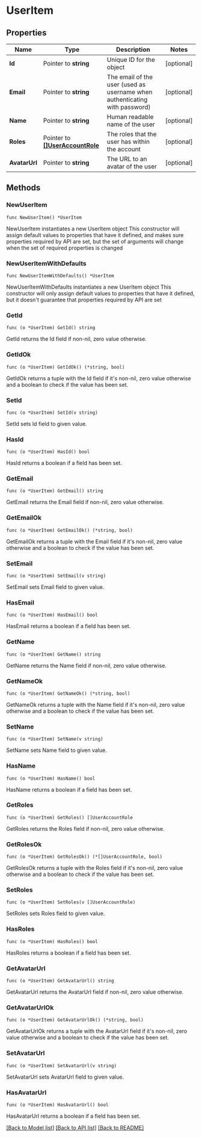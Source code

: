 # UserItem

## Properties

Name | Type | Description | Notes
------------ | ------------- | ------------- | -------------
**Id** | Pointer to **string** | Unique ID for the object | [optional] 
**Email** | Pointer to **string** | The email of the user (used as username when authenticating with password) | [optional] 
**Name** | Pointer to **string** | Human readable name of the user | [optional] 
**Roles** | Pointer to [**[]UserAccountRole**](UserAccountRole.md) | The roles that the user has within the account | [optional] 
**AvatarUrl** | Pointer to **string** | The URL to an avatar of the user | [optional] 

## Methods

### NewUserItem

`func NewUserItem() *UserItem`

NewUserItem instantiates a new UserItem object
This constructor will assign default values to properties that have it defined,
and makes sure properties required by API are set, but the set of arguments
will change when the set of required properties is changed

### NewUserItemWithDefaults

`func NewUserItemWithDefaults() *UserItem`

NewUserItemWithDefaults instantiates a new UserItem object
This constructor will only assign default values to properties that have it defined,
but it doesn't guarantee that properties required by API are set

### GetId

`func (o *UserItem) GetId() string`

GetId returns the Id field if non-nil, zero value otherwise.

### GetIdOk

`func (o *UserItem) GetIdOk() (*string, bool)`

GetIdOk returns a tuple with the Id field if it's non-nil, zero value otherwise
and a boolean to check if the value has been set.

### SetId

`func (o *UserItem) SetId(v string)`

SetId sets Id field to given value.

### HasId

`func (o *UserItem) HasId() bool`

HasId returns a boolean if a field has been set.

### GetEmail

`func (o *UserItem) GetEmail() string`

GetEmail returns the Email field if non-nil, zero value otherwise.

### GetEmailOk

`func (o *UserItem) GetEmailOk() (*string, bool)`

GetEmailOk returns a tuple with the Email field if it's non-nil, zero value otherwise
and a boolean to check if the value has been set.

### SetEmail

`func (o *UserItem) SetEmail(v string)`

SetEmail sets Email field to given value.

### HasEmail

`func (o *UserItem) HasEmail() bool`

HasEmail returns a boolean if a field has been set.

### GetName

`func (o *UserItem) GetName() string`

GetName returns the Name field if non-nil, zero value otherwise.

### GetNameOk

`func (o *UserItem) GetNameOk() (*string, bool)`

GetNameOk returns a tuple with the Name field if it's non-nil, zero value otherwise
and a boolean to check if the value has been set.

### SetName

`func (o *UserItem) SetName(v string)`

SetName sets Name field to given value.

### HasName

`func (o *UserItem) HasName() bool`

HasName returns a boolean if a field has been set.

### GetRoles

`func (o *UserItem) GetRoles() []UserAccountRole`

GetRoles returns the Roles field if non-nil, zero value otherwise.

### GetRolesOk

`func (o *UserItem) GetRolesOk() (*[]UserAccountRole, bool)`

GetRolesOk returns a tuple with the Roles field if it's non-nil, zero value otherwise
and a boolean to check if the value has been set.

### SetRoles

`func (o *UserItem) SetRoles(v []UserAccountRole)`

SetRoles sets Roles field to given value.

### HasRoles

`func (o *UserItem) HasRoles() bool`

HasRoles returns a boolean if a field has been set.

### GetAvatarUrl

`func (o *UserItem) GetAvatarUrl() string`

GetAvatarUrl returns the AvatarUrl field if non-nil, zero value otherwise.

### GetAvatarUrlOk

`func (o *UserItem) GetAvatarUrlOk() (*string, bool)`

GetAvatarUrlOk returns a tuple with the AvatarUrl field if it's non-nil, zero value otherwise
and a boolean to check if the value has been set.

### SetAvatarUrl

`func (o *UserItem) SetAvatarUrl(v string)`

SetAvatarUrl sets AvatarUrl field to given value.

### HasAvatarUrl

`func (o *UserItem) HasAvatarUrl() bool`

HasAvatarUrl returns a boolean if a field has been set.


[[Back to Model list]](../README.md#documentation-for-models) [[Back to API list]](../README.md#documentation-for-api-endpoints) [[Back to README]](../README.md)


